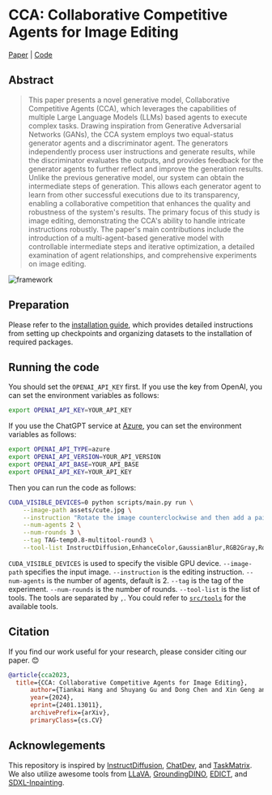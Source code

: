 # CCA: Collaborative Competitive Agents for Image Editing

[Paper](https://arxiv.org/abs/2401.13011) | [Code](https://github.com/TiankaiHang/CCA)

## Abstract

> This paper presents a novel generative model, Collaborative Competitive Agents (CCA), which leverages the capabilities of multiple Large Language Models (LLMs) based agents to execute complex tasks. Drawing inspiration from Generative Adversarial Networks (GANs), the CCA system employs two equal-status generator agents and a discriminator agent. The generators independently process user instructions and generate results, while the discriminator evaluates the outputs, and provides feedback for the generator agents to further reflect and improve the generation results. Unlike the previous generative model, our system can obtain the intermediate steps of generation. This allows each generator agent to learn from other successful executions due to its transparency, enabling a collaborative competition that enhances the quality and robustness of the system's results. The primary focus of this study is image editing, demonstrating the CCA's ability to handle intricate instructions robustly. The paper's main contributions include the introduction of a multi-agent-based generative model with controllable intermediate steps and iterative optimization, a detailed examination of agent relationships, and comprehensive experiments on image editing.

![framework](https://github.com/TiankaiHang/storage-2023/releases/download/research/cca-framework.png)

## Preparation

Please refer to the [installation guide](./assets/installation.md), which provides detailed instructions from setting up checkpoints and organizing datasets to the installation of required packages.

## Running the code

You should set the `OPENAI_API_KEY` first. If you use the key from OpenAI, you can set the environment variables as follows:

```bash
export OPENAI_API_KEY=YOUR_API_KEY
```

If you use the ChatGPT service at [Azure](https://learn.microsoft.com/en-us/azure/ai-services/openai/chatgpt-quickstart?tabs=command-line%2Cpython&pivots=programming-language-studio), you can set the environment variables as follows:

```bash
export OPENAI_API_TYPE=azure
export OPENAI_API_VERSION=YOUR_API_VERSION
export OPENAI_API_BASE=YOUR_API_BASE
export OPENAI_API_KEY=YOUR_API_KEY
```

Then you can run the code as follows:


```bash
CUDA_VISIBLE_DEVICES=0 python scripts/main.py run \
    --image-path assets/cute.jpg \
    --instruction "Rotate the image counterclockwise and then add a pair of glasses to the cat." \
    --num-agents 2 \
    --num-rounds 3 \
    --tag TAG-temp0.8-multitool-round3 \
    --tool-list InstructDiffusion,EnhanceColor,GaussianBlur,RGB2Gray,RotateClockwise,RotateCounterClockwise
```


`CUDA_VISIBLE_DEVICES` is used to specify the visible GPU device. `--image-path` specifies the input image. `--instruction` is the editing instruction. `--num-agents` is the number of agents, default is 2. `--tag` is the tag of the experiment. `--num-rounds` is the number of rounds. `--tool-list` is the list of tools. The tools are separated by `,`. You could refer to [`src/tools`](./src/tools.py) for the available tools.

## Citation

If you find our work useful for your research, please consider citing our paper. 😊

```bibtex
@article{cca2023,
  title={CCA: Collaborative Competitive Agents for Image Editing},
      author={Tiankai Hang and Shuyang Gu and Dong Chen and Xin Geng and Baining Guo},
      year={2024},
      eprint={2401.13011},
      archivePrefix={arXiv},
      primaryClass={cs.CV}
```

## Acknowlegements

This repository is inspired by [InstructDiffusion](https://github.com/cientgu/InstructDiffusion), [ChatDev](https://github.com/OpenBMB/ChatDev), and [TaskMatrix](https://github.com/moymix/TaskMatrix/tree/main).
We also utilize awesome tools from [LLaVA](https://github.com/haotian-liu/LLaVA), [GroundingDINO](https://github.com/IDEA-Research/GroundingDINO), [EDICT](https://github.com/salesforce/EDICT), and [SDXL-Inpainting](https://huggingface.co/diffusers/stable-diffusion-xl-1.0-inpainting-0.1).
